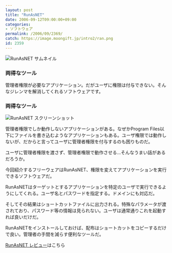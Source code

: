 ```yaml
---
layout: post
title: "RunAsNET"
date: 2006-09-12T09:00:00+09:00
categories:
- ソフトウェア
permalink: /2006/09/2369/
catch: https://image.moongift.jp/intro2/ran.png
id: 2359
---
```

 ![RunAsNET サムネイル](https://image.moongift.jp/intro2/ran.t.png "RunAsNET サムネイル")
  

### 両得なツール
  
管理者権限が必要なアプリケーション。だがユーザに権限は付与できない。そんなジレンマを解消してくれるソフトウェアです。  
<!--more-->  

### 両得なツール
  

![RunAsNET スクリーンショット](https://image.moongift.jp/intro2/ran.png "RunAsNET スクリーンショット")

  

管理者権限でしか動作しないアプリケーションがある。なぜかProgram Files以下にファイルを書き込むようなアプリケーションもある。ユーザ権限では動作しないが、だからと言ってユーザに管理者権限を付与するのも困りものだ。

  

ユーザに管理者権限を渡さず、管理者権限で動作させる…そんなうまい話があるだろうか。

  

今回紹介するフリーウェアはRunAsNET、権限を変えてアプリケーションを実行できるソフトウェアだ。

  

RunAsNETはターゲットとするアプリケーションを特定のユーザで実行できるようにしてくれる。ユーザ名とパスワードを指定する。ドメインにも対応だ。

  

そしてその結果はショートカットファイルに出力される。特殊なパラメータが渡されており、パスワード等の情報は見られない。ユーザは通常通りこれを起動すれば良いだけだ。

  

RunAsNETをインストールしておけば、配布はショートカットをコピーするだけで良い。管理者の手間を減らす便利なツールだ。

  

[RunAsNET レビュー](http://fw.moongift.jp/review/i-2370.html)はこちら

